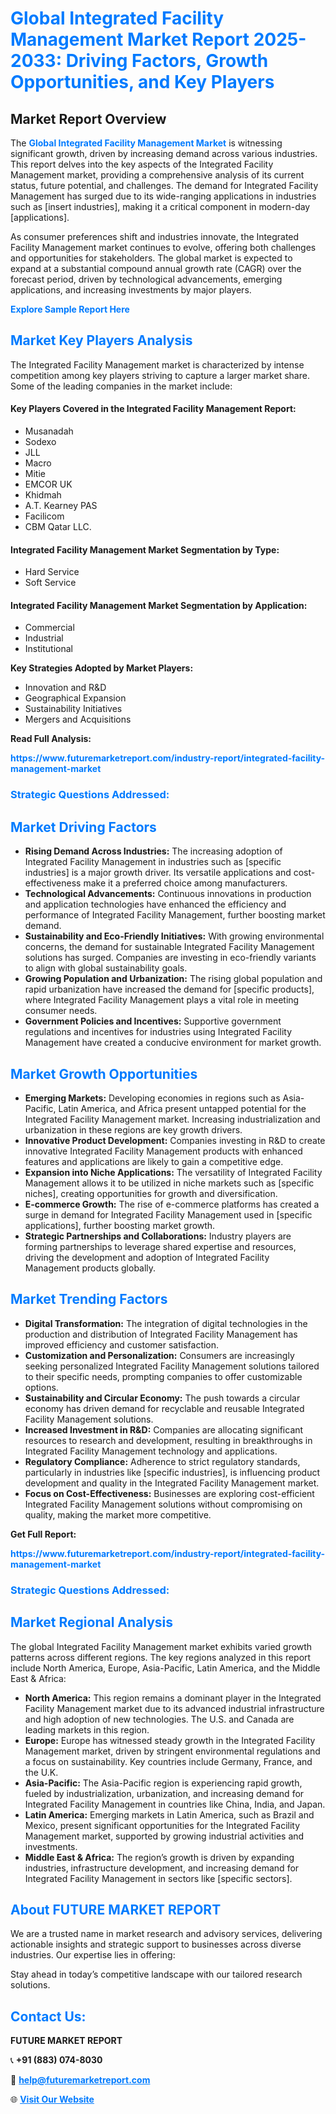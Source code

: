 <h1 style="color: #007BFF;">Global Integrated Facility Management Market Report 2025-2033: Driving Factors, Growth Opportunities, and Key Players</h1>

<section id="overview">
<h2>Market Report Overview</h2>
<p>The <a href="https://www.futuremarketreport.com/industry-report/integrated-facility-management-market" style="color: #007BFF; text-decoration: none;"><strong>Global Integrated Facility Management Market</strong></a> is witnessing significant growth, driven by increasing demand across various industries. This report delves into the key aspects of the Integrated Facility Management market, providing a comprehensive analysis of its current status, future potential, and challenges. The demand for Integrated Facility Management has surged due to its wide-ranging applications in industries such as [insert industries], making it a critical component in modern-day [applications].</p>
<p>As consumer preferences shift and industries innovate, the Integrated Facility Management market continues to evolve, offering both challenges and opportunities for stakeholders. The global market is expected to expand at a substantial compound annual growth rate (CAGR) over the forecast period, driven by technological advancements, emerging applications, and increasing investments by major players.</p>
</section>

<section id="overview">
<p><a href="https://www.futuremarketreport.com/request-sample/reportId=106407" style="color: #007BFF; text-decoration: none;"><strong>Explore Sample Report Here</strong></a></p>
</section>

<section id="key-players">
<h2 style="color: #007BFF;">Market Key Players Analysis</h2>
<p>The Integrated Facility Management market is characterized by intense competition among key players striving to capture a larger market share. Some of the leading companies in the market include:</p>
<h4>Key Players Covered in the Integrated Facility Management Report:</h4>
<ul><li>Musanadah</li><li>Sodexo</li><li>JLL</li><li>Macro</li><li>Mitie</li><li>EMCOR UK</li><li>Khidmah</li><li>A.T. Kearney PAS</li><li>Facilicom</li><li>CBM Qatar LLC.</li></ul>
<h4>Integrated Facility Management Market Segmentation by Type:</h4>
<ul><li>Hard Service</li><li>Soft Service</li></ul>

<h4>Integrated Facility Management Market Segmentation by Application:</h4>
<ul><li>Commercial</li><li>Industrial</li><li>Institutional</li></ul>
<p><strong>Key Strategies Adopted by Market Players:</strong></p>
<ul>
<li>Innovation and R&D</li>
<li>Geographical Expansion</li>
<li>Sustainability Initiatives</li>
<li>Mergers and Acquisitions</li>
</ul>
</section>

<section>
<p><strong>Read Full Analysis: </strong></p><a href="https://www.futuremarketreport.com/industry-report/integrated-facility-management-market" style="color: #007BFF; text-decoration: none;"><strong>https://www.futuremarketreport.com/industry-report/integrated-facility-management-market</strong></a>
<h3 style="color: #007BFF;">Strategic Questions Addressed:</h3>
</section>

<section id="driving-factors">
<h2 style="color: #007BFF;">Market Driving Factors</h2>
<ul>
<li><strong>Rising Demand Across Industries:</strong> The increasing adoption of Integrated Facility Management in industries such as [specific industries] is a major growth driver. Its versatile applications and cost-effectiveness make it a preferred choice among manufacturers.</li>
<li><strong>Technological Advancements:</strong> Continuous innovations in production and application technologies have enhanced the efficiency and performance of Integrated Facility Management, further boosting market demand.</li>
<li><strong>Sustainability and Eco-Friendly Initiatives:</strong> With growing environmental concerns, the demand for sustainable Integrated Facility Management solutions has surged. Companies are investing in eco-friendly variants to align with global sustainability goals.</li>
<li><strong>Growing Population and Urbanization:</strong> The rising global population and rapid urbanization have increased the demand for [specific products], where Integrated Facility Management plays a vital role in meeting consumer needs.</li>
<li><strong>Government Policies and Incentives:</strong> Supportive government regulations and incentives for industries using Integrated Facility Management have created a conducive environment for market growth.</li>
</ul>
</section>

<section id="growth-opportunities">
<h2 style="color: #007BFF;">Market Growth Opportunities</h2>
<ul>
<li><strong>Emerging Markets:</strong> Developing economies in regions such as Asia-Pacific, Latin America, and Africa present untapped potential for the Integrated Facility Management market. Increasing industrialization and urbanization in these regions are key growth drivers.</li>
<li><strong>Innovative Product Development:</strong> Companies investing in R&D to create innovative Integrated Facility Management products with enhanced features and applications are likely to gain a competitive edge.</li>
<li><strong>Expansion into Niche Applications:</strong> The versatility of Integrated Facility Management allows it to be utilized in niche markets such as [specific niches], creating opportunities for growth and diversification.</li>
<li><strong>E-commerce Growth:</strong> The rise of e-commerce platforms has created a surge in demand for Integrated Facility Management used in [specific applications], further boosting market growth.</li>
<li><strong>Strategic Partnerships and Collaborations:</strong> Industry players are forming partnerships to leverage shared expertise and resources, driving the development and adoption of Integrated Facility Management products globally.</li>
</ul>
</section>

<section id="trending-factors">
<h2 style="color: #007BFF;">Market Trending Factors</h2>
<ul>
<li><strong>Digital Transformation:</strong> The integration of digital technologies in the production and distribution of Integrated Facility Management has improved efficiency and customer satisfaction.</li>
<li><strong>Customization and Personalization:</strong> Consumers are increasingly seeking personalized Integrated Facility Management solutions tailored to their specific needs, prompting companies to offer customizable options.</li>
<li><strong>Sustainability and Circular Economy:</strong> The push towards a circular economy has driven demand for recyclable and reusable Integrated Facility Management solutions.</li>
<li><strong>Increased Investment in R&D:</strong> Companies are allocating significant resources to research and development, resulting in breakthroughs in Integrated Facility Management technology and applications.</li>
<li><strong>Regulatory Compliance:</strong> Adherence to strict regulatory standards, particularly in industries like [specific industries], is influencing product development and quality in the Integrated Facility Management market.</li>
<li><strong>Focus on Cost-Effectiveness:</strong> Businesses are exploring cost-efficient Integrated Facility Management solutions without compromising on quality, making the market more competitive.</li>
</ul>
</section>

<section>
<p><strong>Get Full Report: </strong></p><a href="https://www.futuremarketreport.com/industry-report/integrated-facility-management-market" style="color: #007BFF; text-decoration: none;"><strong>https://www.futuremarketreport.com/industry-report/integrated-facility-management-market</strong></a>
<h3 style="color: #007BFF;">Strategic Questions Addressed:</h3>
</section>


<section id="regional-analysis">
<h2 style="color: #007BFF;">Market Regional Analysis</h2>
<p>The global Integrated Facility Management market exhibits varied growth patterns across different regions. The key regions analyzed in this report include North America, Europe, Asia-Pacific, Latin America, and the Middle East & Africa:</p>
<ul>
<li><strong>North America:</strong> This region remains a dominant player in the Integrated Facility Management market due to its advanced industrial infrastructure and high adoption of new technologies. The U.S. and Canada are leading markets in this region.</li>
<li><strong>Europe:</strong> Europe has witnessed steady growth in the Integrated Facility Management market, driven by stringent environmental regulations and a focus on sustainability. Key countries include Germany, France, and the U.K.</li>
<li><strong>Asia-Pacific:</strong> The Asia-Pacific region is experiencing rapid growth, fueled by industrialization, urbanization, and increasing demand for Integrated Facility Management in countries like China, India, and Japan.</li>
<li><strong>Latin America:</strong> Emerging markets in Latin America, such as Brazil and Mexico, present significant opportunities for the Integrated Facility Management market, supported by growing industrial activities and investments.</li>
<li><strong>Middle East & Africa:</strong> The region’s growth is driven by expanding industries, infrastructure development, and increasing demand for Integrated Facility Management in sectors like [specific sectors].</li>
</ul>
</section>

<footer>
<h2 style="color: #007BFF;">About FUTURE MARKET REPORT</h2>
<p>We are a trusted name in market research and advisory services, delivering actionable insights and strategic support to businesses across diverse industries. Our expertise lies in offering:</p>

<p>Stay ahead in today’s competitive landscape with our tailored research solutions.</p>

<h2 style="color: #007BFF;">Contact Us:</h2>
<p><strong>FUTURE MARKET REPORT</strong></p>
<p>📞 <strong>+91 (883) 074-8030</strong></p>
<p>📧 <strong><a href="mailto:help@futuremarketreport.com" style="color: #007BFF;">help@futuremarketreport.com</a></strong></p>
<p>🌐 <strong><a href="https://www.futuremarketreport.com/" style="color: #007BFF;">Visit Our Website</a></strong></p>
</footer>